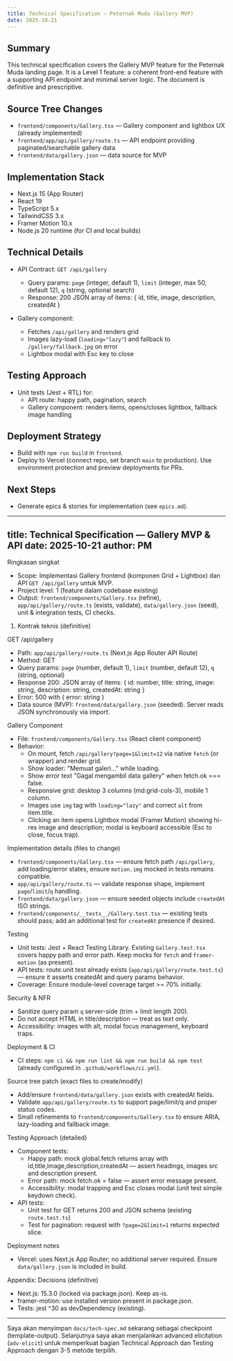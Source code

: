 ```yaml
---
title: Technical Specification — Peternak Muda (Gallery MVP)
date: 2025-10-21
---
```


## Summary

This technical specification covers the Gallery MVP feature for the Peternak Muda landing page. It is a Level 1 feature: a coherent front-end feature with a supporting API endpoint and minimal server logic. The document is definitive and prescriptive.

## Source Tree Changes

- `frontend/components/Gallery.tsx` — Gallery component and lightbox UX (already implemented)
- `frontend/app/api/gallery/route.ts` — API endpoint providing paginated/searchable gallery data
- `frontend/data/gallery.json` — data source for MVP

## Implementation Stack

- Next.js 15 (App Router)
- React 19
- TypeScript 5.x
- TailwindCSS 3.x
- Framer Motion 10.x
- Node.js 20 runtime (for CI and local builds)

## Technical Details

- API Contract: `GET /api/gallery`
  - Query params: `page` (integer, default 1), `limit` (integer, max 50, default 12), `q` (string, optional search)
  - Response: 200 JSON array of items: { id, title, image, description, createdAt }

- Gallery component:
  - Fetches `/api/gallery` and renders grid
  - Images lazy-load (`loading="lazy"`) and fallback to `/gallery/fallback.jpg` on error
  - Lightbox modal with Esc key to close

## Testing Approach

- Unit tests (Jest + RTL) for:
  - API route: happy path, pagination, search
  - Gallery component: renders items, opens/closes lightbox, fallback image handling

## Deployment Strategy

- Build with `npm run build` in `frontend`.
- Deploy to Vercel (connect repo, set branch `main` to production). Use environment protection and preview deployments for PRs.

## Next Steps

- Generate epics & stories for implementation (see `epics.md`).
---
title: Technical Specification — Gallery MVP & API
date: 2025-10-21
author: PM
---

Ringkasan singkat
- Scope: Implementasi Gallery frontend (komponen Grid + Lightbox) dan API `GET /api/gallery` untuk MVP.
- Project level: 1 (feature dalam codebase existing)
- Output: `frontend/components/Gallery.tsx` (refine), `app/api/gallery/route.ts` (exists, validate), `data/gallery.json` (seed), unit & integration tests, CI checks.

1. Kontrak teknis (definitive)

GET /api/gallery
- Path: `app/api/gallery/route.ts` (Next.js App Router API Route)
- Method: GET
- Query params: `page` (number, default 1), `limit` (number, default 12), `q` (string, optional)
- Response 200: JSON array of items: { id: number, title: string, image: string, description: string, createdAt: string }
- Error: 500 with { error: string }
- Data source (MVP): `frontend/data/gallery.json` (seeded). Server reads JSON synchronously via import.

Gallery Component
- File: `frontend/components/Gallery.tsx` (React client component)
- Behavior:
  - On mount, fetch `/api/gallery?page=1&limit=12` via native `fetch` (or wrapper) and render grid.
  - Show loader: "Memuat galeri..." while loading.
  - Show error text "Gagal mengambil data gallery" when fetch.ok === false.
  - Responsive grid: desktop 3 columns (md:grid-cols-3), mobile 1 column.
  - Images use `img` tag with `loading="lazy"` and correct `alt` from item.title.
  - Clicking an item opens Lightbox modal (Framer Motion) showing hi-res image and description; modal is keyboard accessible (Esc to close, focus trap).

Implementation details (files to change)
- `frontend/components/Gallery.tsx` — ensure fetch path `/api/gallery`, add loading/error states, ensure `motion.img` mocked in tests remains compatible.
- `app/api/gallery/route.ts` — validate response shape, implement `page`/`limit`/`q` handling.
- `frontend/data/gallery.json` — ensure seeded objects include `createdAt` ISO strings.
- `frontend/components/__tests__/Gallery.test.tsx` — existing tests should pass; add an additional test for `createdAt` presence if desired.

Testing
- Unit tests: Jest + React Testing Library. Existing `Gallery.test.tsx` covers happy path and error path. Keep mocks for `fetch` and `framer-motion` (as present).
- API tests: route.unit test already exists (`app/api/gallery/route.test.ts`) — ensure it asserts createdAt and query params behavior.
- Coverage: Ensure module-level coverage target >= 70% initially.

Security & NFR
- Sanitize query param `q` server-side (trim + limit length 200).
- Do not accept HTML in title/description — treat as text only.
- Accessibility: images with alt, modal focus management, keyboard traps.

Deployment & CI
- CI steps: `npm ci && npm run lint && npm run build && npm test` (already configured in `.github/workflows/ci.yml`).

Source tree patch (exact files to create/modify)
- Add/ensure `frontend/data/gallery.json` exists with createdAt fields.
- Validate `app/api/gallery/route.ts` to support page/limit/q and proper status codes.
- Small refinements to `frontend/components/Gallery.tsx` to ensure ARIA, lazy-loading and fallback image.

Testing Approach (detailed)
- Component tests:
  - Happy path: mock global.fetch returns array with id,title,image,description,createdAt — assert headings, images src and description present.
  - Error path: mock fetch.ok = false — assert error message present.
  - Accessibility: modal trapping and Esc closes modal (unit test simple keydown check).
- API tests:
  - Unit test for GET returns 200 and JSON schema (existing `route.test.ts`)
  - Test for pagination: request with `?page=2&limit=1` returns expected slice.

Deployment notes
- Vercel: uses Next.js App Router; no additional server required. Ensure `data/gallery.json` is included in build.

Appendix: Decisions (definitive)
- Next.js: 15.3.0 (locked via package.json). Keep as-is.
- framer-motion: use installed version present in package.json.
- Tests: jest ^30 as devDependency (existing).

---

Saya akan menyimpan `docs/tech-spec.md` sekarang sebagai checkpoint (template-output). Selanjutnya saya akan menjalankan advanced elicitation (`adv-elicit`) untuk memperkuat bagian Technical Approach dan Testing Approach dengan 3-5 metode terpilih.

